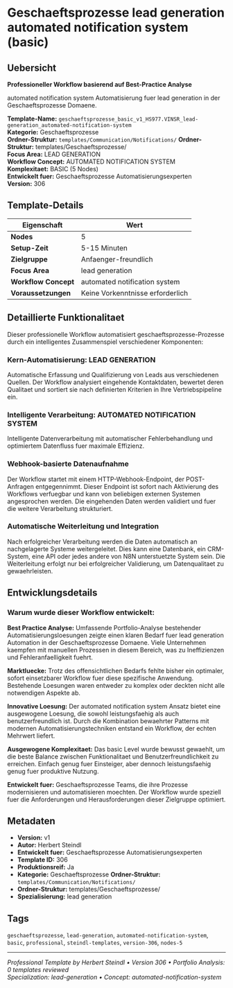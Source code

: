# Geschaeftsprozesse lead generation automated notification system (basic)

## Uebersicht

**Professioneller Workflow basierend auf Best-Practice Analyse**

automated notification system Automatisierung fuer lead generation in der Geschaeftsprozesse Domaene.

**Template-Name:** `geschaeftsprozesse_basic_v1_HS977.VINSR_lead-generation_automated-notification-system`  
**Kategorie:** Geschaeftsprozesse  
**Ordner-Struktur:** `templates/Communication/Notifications/`
**Ordner-Struktur:** templates/Geschaeftsprozesse/  
**Focus Area:** LEAD GENERATION  
**Workflow Concept:** AUTOMATED NOTIFICATION SYSTEM  
**Komplexitaet:** BASIC (5 Nodes)  
**Entwickelt fuer:** Geschaeftsprozesse Automatisierungsexperten  
**Version:** 306

## Template-Details

| **Eigenschaft** | **Wert** |
|------------------|----------|
| **Nodes** | 5 |
| **Setup-Zeit** | 5-15 Minuten |
| **Zielgruppe** | Anfaenger-freundlich |
| **Focus Area** | lead generation |
| **Workflow Concept** | automated notification system |
| **Voraussetzungen** | Keine Vorkenntnisse erforderlich |

## Detaillierte Funktionalitaet

Dieser professionelle Workflow automatisiert geschaeftsprozesse-Prozesse durch ein intelligentes Zusammenspiel verschiedener Komponenten:

### Kern-Automatisierung: LEAD GENERATION
Automatische Erfassung und Qualifizierung von Leads aus verschiedenen Quellen. Der Workflow analysiert eingehende Kontaktdaten, bewertet deren Qualitaet und sortiert sie nach definierten Kriterien in Ihre Vertriebspipeline ein.

### Intelligente Verarbeitung: AUTOMATED NOTIFICATION SYSTEM
Intelligente Datenverarbeitung mit automatischer Fehlerbehandlung und optimiertem Datenfluss fuer maximale Effizienz.

### Webhook-basierte Datenaufnahme
Der Workflow startet mit einem HTTP-Webhook-Endpoint, der POST-Anfragen entgegennimmt. Dieser Endpoint ist sofort nach Aktivierung des Workflows verfuegbar und kann von beliebigen externen Systemen angesprochen werden. Die eingehenden Daten werden validiert und fuer die weitere Verarbeitung strukturiert.

### Automatische Weiterleitung und Integration
Nach erfolgreicher Verarbeitung werden die Daten automatisch an nachgelagerte Systeme weitergeleitet. Dies kann eine Datenbank, ein CRM-System, eine API oder jedes andere von N8N unterstuetzte System sein. Die Weiterleitung erfolgt nur bei erfolgreicher Validierung, um Datenqualitaet zu gewaehrleisten.





## Entwicklungsdetails

### Warum wurde dieser Workflow entwickelt:

**Best Practice Analyse:** Umfassende Portfolio-Analyse bestehender Automatisierungsloesungen zeigte einen klaren Bedarf fuer lead generation Automation in der Geschaeftsprozesse Domaene. Viele Unternehmen kaempfen mit manuellen Prozessen in diesem Bereich, was zu Ineffizienzen und Fehleranfaelligkeit fuehrt.

**Marktluecke:** Trotz des offensichtlichen Bedarfs fehlte bisher ein optimaler, sofort einsetzbarer Workflow fuer diese spezifische Anwendung. Bestehende Loesungen waren entweder zu komplex oder deckten nicht alle notwendigen Aspekte ab.

**Innovative Loesung:** Der automated notification system Ansatz bietet eine ausgewogene Loesung, die sowohl leistungsfaehig als auch benutzerfreundlich ist. Durch die Kombination bewaehrter Patterns mit modernen Automatisierungstechniken entstand ein Workflow, der echten Mehrwert liefert.

**Ausgewogene Komplexitaet:** Das basic Level wurde bewusst gewaehlt, um die beste Balance zwischen Funktionalitaet und Benutzerfreundlichkeit zu erreichen. Einfach genug fuer Einsteiger, aber dennoch leistungsfaehig genug fuer produktive Nutzung.

**Entwickelt fuer:** Geschaeftsprozesse Teams, die ihre Prozesse modernisieren und automatisieren moechten. Der Workflow wurde speziell fuer die Anforderungen und Herausforderungen dieser Zielgruppe optimiert.

## Metadaten

- **Version:** v1
- **Autor:** Herbert Steindl
- **Entwickelt fuer:** Geschaeftsprozesse Automatisierungsexperten
- **Template ID:** 306
- **Produktionsreif:** Ja
- **Kategorie:** Geschaeftsprozesse
**Ordner-Struktur:** `templates/Communication/Notifications/`
- **Ordner-Struktur:** templates/Geschaeftsprozesse/
- **Spezialisierung:** lead generation

## Tags

`geschaeftsprozesse`, `lead-generation`, `automated-notification-system`, `basic`, `professional`, `steindl-templates`, `version-306`, `nodes-5`

---

*Professional Template by Herbert Steindl • Version 306 • Portfolio Analysis: 0 templates reviewed*  
*Specialization: lead-generation • Concept: automated-notification-system*